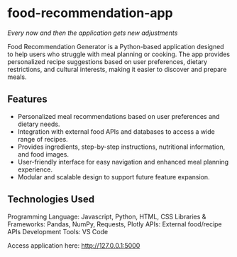 # food-recommendation-app
*Every now and then the application gets new adjustments*

Food Recommendation Generator is a Python-based application designed to help users who struggle with meal planning or cooking. The app provides personalized recipe suggestions based on user preferences, dietary restrictions, and cultural interests, making it easier to discover and prepare meals.

Features
--------
- Personalized meal recommendations based on user preferences and dietary needs.
- Integration with external food APIs and databases to access a wide range of recipes.
- Provides ingredients, step-by-step instructions, nutritional information, and food images.
- User-friendly interface for easy navigation and enhanced meal planning experience.
- Modular and scalable design to support future feature expansion.

Technologies Used
-----------------
Programming Language: Javascript, Python, HTML, CSS
Libraries & Frameworks: Pandas, NumPy, Requests, Plotly
APIs: External food/recipe APIs
Development Tools: VS Code

Access application here: http://127.0.0.1:5000

